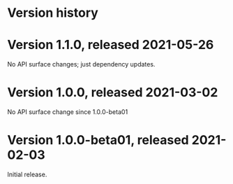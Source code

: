 # Version history

# Version 1.1.0, released 2021-05-26

No API surface changes; just dependency updates.

# Version 1.0.0, released 2021-03-02

No API surface change since 1.0.0-beta01

# Version 1.0.0-beta01, released 2021-02-03

Initial release.

